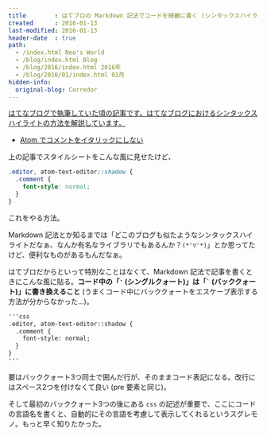 ```yaml
---
title        : はてブロの Markdown 記法でコードを綺麗に書く (シンタックスハイライトさせる)
created      : 2016-01-13
last-modified: 2016-01-13
header-date  : true
path:
  - /index.html Neo's World
  - /blog/index.html Blog
  - /blog/2016/index.html 2016年
  - /blog/2016/01/index.html 01月
hidden-info:
  original-blog: Corredor
---
```


<ins class="ins-block">

はてなブログで執筆していた頃の記事です。はてなブログにおけるシンタックスハイライトの方法を解説しています。

</ins>

- [Atom でコメントをイタリックにしない](13-02.html)

上の記事でスタイルシートをこんな風に見せたけど、

```css
.editor, atom-text-editor::shadow {
  .comment {
    font-style: normal;
  }
}
```

これをやる方法。

Markdown 記法とか知るまでは「どこのブログも似たようなシンタックスハイライトだなぁ、なんか有名なライブラリでもあるんか？`(*'▽'*)`」とか思ってたけど、便利なものがあるもんだなぁ。

はてブロだからといって特別なことはなくて、Markdown 記法で記事を書くときにこんな風に貼る。__コード中の「`'` (シングルクォート)」は「`` ` `` (バッククォート)」に書き換えること__ (うまくコード中にバッククォートをエスケープ表示する方法が分からなかった…)。

```markdown
'''css
.editor, atom-text-editor::shadow {
  .comment {
    font-style: normal;
  }
}
'''
```

要はバッククォート3つ同士で囲んだ行が、そのままコード表記になる。改行にはスペース2つを付けなくて良い (pre 要素と同じ)。

そして最初のバッククォート3つの後にある `css` の記述が重要で、ここにコードの言語名を書くと、自動的にその言語を考慮して表示してくれるというスグレモノ。もっと早く知りたかった。
